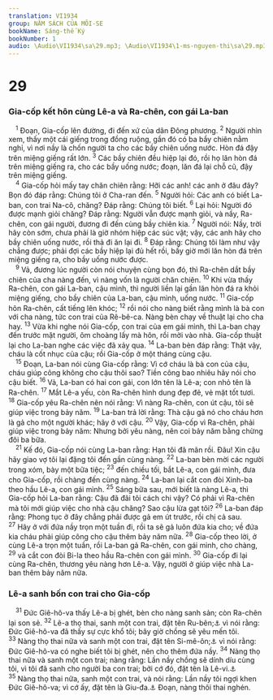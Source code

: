 ```yaml
---
translation: VI1934
group: NĂM SÁCH CỦA MÔI-SE
bookName: Sáng-thế Ký 
bookNumber: 1
audio: \Audio\VI1934\sa\29.mp3; \Audio\VI1934\1-ms-nguyen-thi\sa\29.mp3
---
```


<div class="title"><h1>29</h1><h3>Gia-cốp kết hôn cùng Lê-a và Ra-chên, con gái La-ban</h3></div>
<span class="verse sa_29_1"> <sup>1</sup> Đoạn, Gia-cốp lên đường, đi đến xứ của dân Đông phương. </span>
<span class="verse sa_29_2"><sup>2</sup> Người nhìn xem, thấy một cái giếng trong đồng ruộng, gần đó có ba bầy chiên nằm nghỉ, vì nơi nầy là chốn người ta cho các bầy chiên uống nước. Hòn đá đậy trên miệng giếng rất lớn. </span>
<span class="verse sa_29_3"><sup>3</sup> Các bầy chiên đều hiệp lại đó, rồi họ lăn hòn đá trên miệng giếng ra, cho các bầy uống nước; đoạn, lăn đá lại chỗ cũ, đậy trên miệng giếng. <br/></span>
<span class="verse sa_29_4"> <sup>4</sup> Gia-cốp hỏi mấy tay chăn chiên rằng: Hỡi các anh! các anh ở đâu đây? Bọn đó đáp rằng: Chúng tôi ở Cha-ran đến. </span>
<span class="verse sa_29_5"><sup>5</sup> Người hỏi: Các anh có biết La-ban, con trai Na-cô, chăng? Đáp rằng: Chúng tôi biết. </span>
<span class="verse sa_29_6"><sup>6</sup> Lại hỏi: Người đó được mạnh giỏi chăng? Đáp rằng: Người vẫn được mạnh giỏi, và nầy, Ra-chên, con gái người, đương đi đến cùng bầy chiên kia. </span>
<span class="verse sa_29_7"><sup>7</sup> Người nói: Nầy, trời hãy còn sớm, chưa phải là giờ nhóm hiệp các súc vật; vậy, các anh hãy cho bầy chiên uống nước, rồi thả đi ăn lại đi. </span>
<span class="verse sa_29_8"><sup>8</sup> Đáp rằng: Chúng tôi làm như vậy chẳng được; phải đợi các bầy hiệp lại đủ hết rồi, bấy giờ mới lăn hòn đá trên miệng giếng ra, cho bầy uống nước được. <br/></span>
<span class="verse sa_29_9"> <sup>9</sup> Vả, đương lúc người còn nói chuyện cùng bọn đó, thì Ra-chên dắt bầy chiên của cha nàng đến, vì nàng vốn là người chăn chiên. </span>
<span class="verse sa_29_10"><sup>10</sup> Khi vừa thấy Ra-chên, con gái La-ban, cậu mình, thì người liền lại gần lăn hòn đá ra khỏi miệng giếng, cho bầy chiên của La-ban, cậu mình, uống nước. </span>
<span class="verse sa_29_11"><sup>11</sup> Gia-cốp hôn Ra-chên, cất tiếng lên khóc; </span>
<span class="verse sa_29_12"><sup>12</sup> rồi nói cho nàng biết rằng mình là bà con với cha nàng, tức con trai của Rê-bê-ca. Nàng bèn chạy về thuật lại cho cha hay. </span>
<span class="verse sa_29_13"><sup>13</sup> Vừa khi nghe nói Gia-cốp, con trai của em gái mình, thì La-ban chạy đến trước mặt người, ôm choàng lấy mà hôn, rồi mời vào nhà. Gia-cốp thuật lại cho La-ban nghe các việc đã xảy qua. </span>
<span class="verse sa_29_14"><sup>14</sup> La-ban bèn đáp rằng: Thật vậy, cháu là cốt nhục của cậu; rồi Gia-cốp ở một tháng cùng cậu. <br/></span>
<span class="verse sa_29_15"> <sup>15</sup> Đoạn, La-ban nói cùng Gia-cốp rằng: Vì cớ cháu là bà con của cậu, cháu giúp công không cho cậu thôi sao? Tiền công bao nhiêu hãy nói cho cậu biết. </span>
<span class="verse sa_29_16"><sup>16</sup> Vả, La-ban có hai con gái, con lớn tên là Lê-a; con nhỏ tên là Ra-chên. </span>
<span class="verse sa_29_17"><sup>17</sup> Mắt Lê-a yếu, còn Ra-chên hình dung đẹp đẽ, vẻ mặt tốt tươi. </span>
<span class="verse sa_29_18"><sup>18</sup> Gia-cốp yêu Ra-chên nên nói rằng: Vì nàng Ra-chên, con út cậu, tôi sẽ giúp việc trong bảy năm. </span>
<span class="verse sa_29_19"><sup>19</sup> La-ban trả lời rằng: Thà cậu gả nó cho cháu hơn là gả cho một người khác; hãy ở với cậu. </span>
<span class="verse sa_29_20"><sup>20</sup> Vậy, Gia-cốp vì Ra-chên, phải giúp việc trong bảy năm: Nhưng bởi yêu nàng, nên coi bảy năm bằng chừng đôi ba bữa. <br/></span>
<span class="verse sa_29_21"> <sup>21</sup> Kế đó, Gia-cốp nói cùng La-ban rằng: Hạn tôi đã mãn rồi. Đâu! Xin cậu hãy giao vợ tôi lại đặng tôi đến gần cùng nàng. </span>
<span class="verse sa_29_22"><sup>22</sup> La-ban bèn mời các người trong xóm, bày một bữa tiệc; </span>
<span class="verse sa_29_23"><sup>23</sup> đến chiều tối, bắt Lê-a, con gái mình, đưa cho Gia-cốp, rồi chàng đến cùng nàng. </span>
<span class="verse sa_29_24"><sup>24</sup> La-ban lại cắt con đòi Xinh-ba theo hầu Lê-a, con gái mình. </span>
<span class="verse sa_29_25"><sup>25</sup> Sáng bữa sau, mới biết là nàng Lê-a, thì Gia-cốp hỏi La-ban rằng: Cậu đã đãi tôi cách chi vậy? Có phải vì Ra-chên mà tôi mới giúp việc cho nhà cậu chăng? Sao cậu lừa gạt tôi? </span>
<span class="verse sa_29_26"><sup>26</sup> La-ban đáp rằng: Phong tục ở đây chẳng phải được gả em út trước, rồi chị cả sau. </span>
<span class="verse sa_29_27"><sup>27</sup> Hãy ở với đứa nầy trọn một tuần đi, rồi ta sẽ gả luôn đứa kia cho; về đứa kia cháu phải giúp công cho cậu thêm bảy năm nữa. </span>
<span class="verse sa_29_28"><sup>28</sup> Gia-cốp theo lời, ở cùng Lê-a trọn một tuần, rồi La-ban gả Ra-chên, con gái mình, cho chàng, </span>
<span class="verse sa_29_29"><sup>29</sup> và cắt con đòi Bi-la theo hầu Ra-chên con gái mình. </span>
<span class="verse sa_29_30"><sup>30</sup> Gia-cốp đi lại cùng Ra-chên, thương yêu nàng hơn Lê-a. Vậy, người ở giúp việc nhà La-ban thêm bảy năm nữa. <br/></span>
<div class="title"><h3>Lê-a sanh bốn con trai cho Gia-cốp</h3></div>
<span class="verse sa_29_31"> <sup>31</sup> Đức Giê-hô-va thấy Lê-a bị ghét, bèn cho nàng sanh sản; còn Ra-chên lại son sẻ. </span>
<span class="verse sa_29_32"><sup>32</sup> Lê-a thọ thai, sanh một con trai, đặt tên Ru-bên;<a data-toggle="tooltip" data-placement="bottom" title="Ru-bên nghĩa là: Nầy, hãy coi một đứa con trai">⚓</a> vì nói rằng: Đức Giê-hô-va đã thấy sự cực khổ tôi; bây giờ chồng sẽ yêu mến tôi. </span>
<span class="verse sa_29_33"><sup>33</sup> Nàng thọ thai nữa và sanh một con trai, đặt tên Si-mê-ôn;<a data-toggle="tooltip" data-placement="bottom" title="Si-mê-ôn nghĩa là nghe biết">⚓</a> vì nói rằng: Đức Giê-hô-va có nghe biết tôi bị ghét, nên cho thêm đứa nầy. </span>
<span class="verse sa_29_34"><sup>34</sup> Nàng thọ thai nữa và sanh một con trai; nàng rằng: Lần nầy chồng sẽ dính díu cùng tôi, vì tôi đã sanh cho người ba con trai; bởi cớ đó, đặt tên là Lê-vi.<a data-toggle="tooltip" data-placement="bottom" title="Lê-vi nghĩa là dính díu">⚓</a></span>
<span class="verse sa_29_35"><sup>35</sup> Nàng thọ thai nữa, sanh một con trai, và nói rằng: Lần nầy tôi ngợi khen Đức Giê-hô-va; vì cớ ấy, đặt tên là Giu-đa.<a data-toggle="tooltip" data-placement="bottom" title="Giu-đa nghĩa là ngợi khen">⚓</a> Đoạn, nàng thôi thai nghén. <br/></span>
